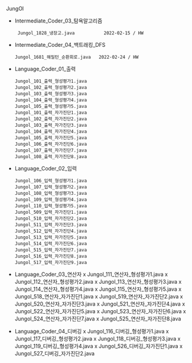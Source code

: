 JungOl 
 - Intermediate_Coder_03_탐욕알고리즘

		Jungol_1828_냉장고.java		   2022-02-15 / HW
 - 	Intermediate_Coder_04_백트래킹_DFS

		Jungol_1681_해밀턴_순환회로.java	2022-02-24 / HW
 - 	Language_Coder_01_출력

		Jungol_101_출력_형성평가1.java
		Jungol_102_출력_형성평가2.java
		Jungol_103_출력_형성평가3.java
		Jungol_104_출력_형성평가4.java
		Jungol_105_출력_형성평가5.java
		Jungol_101_출력_자가진단1.java
		Jungol_102_출력_자가진단2.java
		Jungol_103_출력_자가진단3.java
		Jungol_104_출력_자가진단4.java
		Jungol_105_출력_자가진단5.java
		Jungol_106_출력_자가진단6.java
		Jungol_107_출력_자가진단7.java
		Jungol_108_출력_자가진단8.java
 - 	Language_Coder_02_입력
		
		Jungol_106_입력_형성평가1.java
		Jungol_107_입력_형성평가2.java
		Jungol_108_입력_형성평가3.java
		Jungol_109_입력_형성평가4.java
		Jungol_110_입력_형성평가5.java
		Jungol_509_입력_자가진단1.java
		Jungol_510_입력_자가진단2.java
		Jungol_511_입력_자가진단3.java
		Jungol_512_입력_자가진단4.java
		Jungol_513_입력_자가진단5.java
		Jungol_514_입력_자가진단6.java
		Jungol_515_입력_자가진단7.java
		Jungol_516_입력_자가진단8.java
		Jungol_517_입력_자가진단9.java
 - 	Language_Coder_03_연산자
x		Jungol_111_연산자_형성평가1.java
x		Jungol_112_연산자_형성평가2.java
x		Jungol_113_연산자_형성평가3.java
x		Jungol_114_연산자_형성평가4.java
x		Jungol_115_연산자_형성평가5.java
x		Jungol_518_연산자_자가진단1.java
x		Jungol_519_연산자_자가진단2.java
x		Jungol_520_연산자_자가진단3.java
x		Jungol_521_연산자_자가진단4.java
x		Jungol_522_연산자_자가진단5.java
x		Jungol_523_연산자_자가진단6.java
x		Jungol_524_연산자_자가진단7.java
x		Jungol_525_연산자_자가진단8.java
 - 	Language_Coder_04_디버깅
x		Jungol_116_디버깅_형성평가1.java
x		Jungol_117_디버깅_형성평가2.java
x		Jungol_118_디버깅_형성평가3.java
x		Jungol_119_디버깅_형성평가4.java
x		Jungol_526_디버깅_자가진단1.java
x		Jungol_527_디버깅_자가진단2.java
		
		
		
		
		
		
		
		
